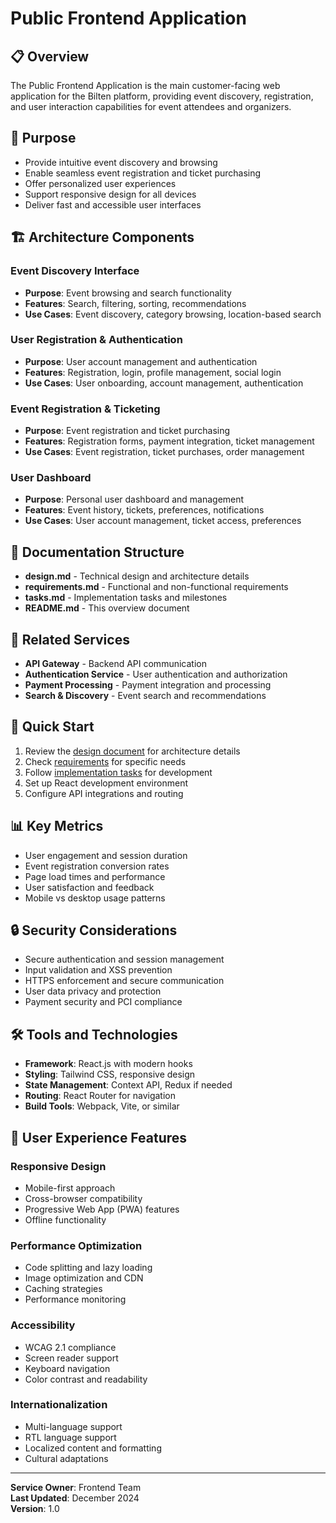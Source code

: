 # Public Frontend Application

## 📋 Overview

The Public Frontend Application is the main customer-facing web application for the Bilten platform, providing event discovery, registration, and user interaction capabilities for event attendees and organizers.

## 🎯 Purpose

- Provide intuitive event discovery and browsing
- Enable seamless event registration and ticket purchasing
- Offer personalized user experiences
- Support responsive design for all devices
- Deliver fast and accessible user interfaces

## 🏗️ Architecture Components

### Event Discovery Interface
- **Purpose**: Event browsing and search functionality
- **Features**: Search, filtering, sorting, recommendations
- **Use Cases**: Event discovery, category browsing, location-based search

### User Registration & Authentication
- **Purpose**: User account management and authentication
- **Features**: Registration, login, profile management, social login
- **Use Cases**: User onboarding, account management, authentication

### Event Registration & Ticketing
- **Purpose**: Event registration and ticket purchasing
- **Features**: Registration forms, payment integration, ticket management
- **Use Cases**: Event registration, ticket purchases, order management

### User Dashboard
- **Purpose**: Personal user dashboard and management
- **Features**: Event history, tickets, preferences, notifications
- **Use Cases**: User account management, ticket access, preferences

## 📁 Documentation Structure

- **design.md** - Technical design and architecture details
- **requirements.md** - Functional and non-functional requirements
- **tasks.md** - Implementation tasks and milestones
- **README.md** - This overview document

## 🔗 Related Services

- **API Gateway** - Backend API communication
- **Authentication Service** - User authentication and authorization
- **Payment Processing** - Payment integration and processing
- **Search & Discovery** - Event search and recommendations

## 🚀 Quick Start

1. Review the [design document](design.md) for architecture details
2. Check [requirements](requirements.md) for specific needs
3. Follow [implementation tasks](tasks.md) for development
4. Set up React development environment
5. Configure API integrations and routing

## 📊 Key Metrics

- User engagement and session duration
- Event registration conversion rates
- Page load times and performance
- User satisfaction and feedback
- Mobile vs desktop usage patterns

## 🔒 Security Considerations

- Secure authentication and session management
- Input validation and XSS prevention
- HTTPS enforcement and secure communication
- User data privacy and protection
- Payment security and PCI compliance

## 🛠️ Tools and Technologies

- **Framework**: React.js with modern hooks
- **Styling**: Tailwind CSS, responsive design
- **State Management**: Context API, Redux if needed
- **Routing**: React Router for navigation
- **Build Tools**: Webpack, Vite, or similar

## 📱 User Experience Features

### Responsive Design
- Mobile-first approach
- Cross-browser compatibility
- Progressive Web App (PWA) features
- Offline functionality

### Performance Optimization
- Code splitting and lazy loading
- Image optimization and CDN
- Caching strategies
- Performance monitoring

### Accessibility
- WCAG 2.1 compliance
- Screen reader support
- Keyboard navigation
- Color contrast and readability

### Internationalization
- Multi-language support
- RTL language support
- Localized content and formatting
- Cultural adaptations

---

**Service Owner**: Frontend Team  
**Last Updated**: December 2024  
**Version**: 1.0
